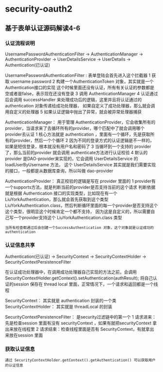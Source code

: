 # security-oauth2
## 基于表单认证源码解读4-6
### 认证流程说明
UsernamePasswordAuthenticationFilter -> AuthenticationManager -> AuthenticationProvider -> UserDetailsService -> UserDetails -> Authentication(已认证)

UsernamePasswordAuthenticationFilter : 
    表单登陆会首先进入这个拦截器
    1 获取 username password
    2 构建一个AuthenticationToken 对象，其实就是一个Authentication接口的实现
        这个时候里面还没有认证，所有有关认证的参数都是空或者是false，表示现在还没有登录
    3 调用 AuthenticationManager 
    4 认证通过后会调用 successHandler 来处理成功后的逻辑，这里并且将认证通过的 authentication 对象传递给成功处理器，
        如果自定义了成功处理器，那么就会调用自定义的处理器
    5 如果认证逻辑中抛出了异常，就会被异常处理器捕获

AuthenticationManager：
    用于管理 AuthenticationProvider，它会收集所有的 provider，当请求来了去循环所有的provider，哪个匹配中了就会调用哪个provider去认证
    1 核心方法就是 authentication ，里面有一个循环，先是获取所有的provider，然后一个个循环
    2 因为不同的登录方式的认证逻辑是不一样的，如果是短信登录，根本就没有用户名和密码了
    3 当循环到一个支持的 provider 了，那么当前的provider 就会调用 authenticate方法进行认证校验
    4 默认的provider 是DAO-provider来实现的，它会调用 UserDetailsService 的 loadUserByUsername 方法，
            这个 UserDetailsService 其实就是我们需要实现的接口，一般都是从数据库查询，所以叫做 dao-provider

AuthenticationProvider：
    真正校验的逻辑是写在 provider 里面的
    1 provider有一个supports方法，就是判断当前的provider是否支持当前的这个请求
        判断依据就是根据 Authentication 接口的实现类型，比如现在有一个LiuYorkAuthentication，那么就会首先获取到这个类型
        LiuYorkAuthentication.class，然后判断循环里面的每一个provider是否支持这个这个类型，很明显这个时候肯定一个都不支持，
        因为这是自定义的，所以需要自己写一个provider支持这个 LiuYorkAuthentication.class 类型

    当所有检查都通过后会创建一个SuccessAuthentication 对象，这个对象就是认证成功的 authentication 

### 认证信息共享
Authentication(已认证) -> SecurityContext -> SecurityContextHolder -> SecurityContextPersistenceFilter

在认证成功处理器中，在调用成功处理器自己实现的方法之前，会调用 SecurityContextHolder.getContext().setAuthentication(authResult);
将自己认证的session 保存在 thread local 里面，正常情况下，一个请求和返回都是一个线程 

SecurityContext：
    其实就是 authentication 封装的一个类
SecurityContextHolder：
    其实就是 threadLocal 的封装

SecurityContextPersistenceFilter：
    是security过滤链中的第一个
    1 请求进来：先是检查session 里面有没有 securityContext ，如果有就把securityContext 拿出来放在线程里
    2 请求结束：检查线程里面是否有 SecurityContext，有就拿出来放在session 里面

### 获取认证信息
    通过 SecurityContextHolder.getContext().getAuthentication() 可以获取用户的认证信息



